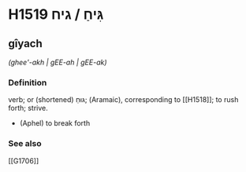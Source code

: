 # H1519 גִּיחַ / גיח

## gîyach

_(ghee'-akh | ɡEE-ah | ɡEE-ak)_

### Definition

verb; or (shortened) גּוּחַ; (Aramaic), corresponding to [[H1518]]; to rush forth; strive.

- (Aphel) to break forth
### See also

[[G1706]]

